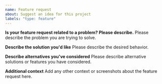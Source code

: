 ```yaml
---
name: Feature request
about: Suggest an idea for this project
labels: "type: feature"
---
```


**Is your feature request related to a problem? Please describe.**
Please describe the problem you are trying to solve.

**Describe the solution you'd like**
Please describe the desired behavior.

**Describe alternatives you've considered**
Please describe alternative solutions or features you have considered.

**Additional context**
Add any other context or screenshots about the feature request here.
